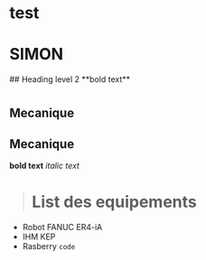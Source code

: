 # test
<h1> SIMON </h1>
## Heading level 2
**bold text**

# 
## Mecanique

## 

## Mecanique

**bold text**
*italic text*

># List des equipements

- Robot FANUC ER4-iA
- IHM KEP
- Rasberry
`code`

